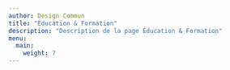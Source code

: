 ```yaml
---
author: Design Commun
title: "Éducation & Formation"
description: "Description de la page Éducation & Formation"
menu:
  main:
    weight: 7
---
```

